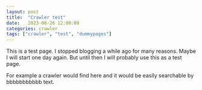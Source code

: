 ```yaml
---
layout: post
title:  "Crawler test"
date:   2023-06-26 12:00:00
categories: crawler
tags: ["crawler", "test", "dummypages"]
---
```


This is a test page. I stopped blogging a while ago for many reasons. Maybe I will start one day again. But until then I will probably use this as a test page.

For example a crawler would find here and it would be easily searchable by bbbbbbbbbbb text.
